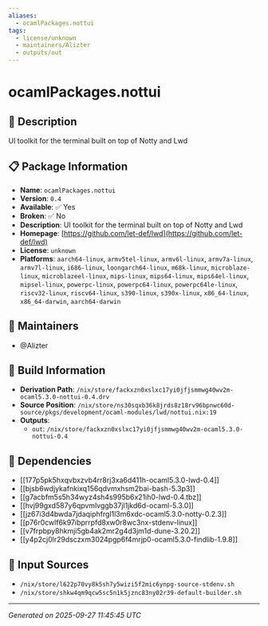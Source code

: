 ```yaml
---
aliases:
  - ocamlPackages.nottui
tags:
  - license/unknown
  - maintainers/Alizter
  - outputs/out
---
```


# ocamlPackages.nottui

## 📝 Description

UI toolkit for the terminal built on top of Notty and Lwd

## 📋 Package Information

- **Name**: `ocamlPackages.nottui`
- **Version**: `0.4`
- **Available**: ✅ Yes
- **Broken**: ✅ No
- **Description**: UI toolkit for the terminal built on top of Notty and Lwd
- **Homepage**: [https://github.com/let-def/lwd](https://github.com/let-def/lwd)
- **License**: `unknown`
- **Platforms**: `aarch64-linux`, `armv5tel-linux`, `armv6l-linux`, `armv7a-linux`, `armv7l-linux`, `i686-linux`, `loongarch64-linux`, `m68k-linux`, `microblaze-linux`, `microblazeel-linux`, `mips-linux`, `mips64-linux`, `mips64el-linux`, `mipsel-linux`, `powerpc-linux`, `powerpc64-linux`, `powerpc64le-linux`, `riscv32-linux`, `riscv64-linux`, `s390-linux`, `s390x-linux`, `x86_64-linux`, `x86_64-darwin`, `aarch64-darwin`
## 👥 Maintainers

- @Alizter


## 🔧 Build Information

- **Derivation Path**: `/nix/store/fackxzn0xslxc17yi0jfjsmmwg40wv2m-ocaml5.3.0-nottui-0.4.drv`
- **Source Position**: `/nix/store/ns30sqxb36k8jrds8z18rv96bpnwc60d-source/pkgs/development/ocaml-modules/lwd/nottui.nix:19`
- **Outputs**:
  - `out`:  `/nix/store/fackxzn0xslxc17yi0jfjsmmwg40wv2m-ocaml5.3.0-nottui-0.4`

## 🔗 Dependencies

- [[177p5pk5hxqvbxzvb4rr8rj3xa6d411h-ocaml5.3.0-lwd-0.4]]
- [[bjsb6wdjykafnkixq156qdvmxhsm2bai-bash-5.3p3]]
- [[g7acbfm5s5h34wyz4sh4s995b6x21ih0-lwd-0.4.tbz]]
- [[hvj99gxd587y6qpvmlvggb37jl1jkd6d-ocaml-5.3.0]]
- [[jz67i3d4bwda7jdaqiphfrgl1l3m6xdc-ocaml5.3.0-notty-0.2.3]]
- [[p76r0cwlf6k97ibprrpfd8xw0r8wc3nx-stdenv-linux]]
- [[v7frpbpy8hkmji5gb4ak2mr2g4d3jm1d-dune-3.20.2]]
- [[y4p2cj0lr29dsczxm3024pgp6f4mrjp0-ocaml5.3.0-findlib-1.9.8]]

## 📁 Input Sources

- `/nix/store/l622p70vy8k5sh7y5wizi5f2mic6ynpg-source-stdenv.sh`
- `/nix/store/shkw4qm9qcw5sc5n1k5jznc83ny02r39-default-builder.sh`

---
*Generated on 2025-09-27 11:45:45 UTC*
